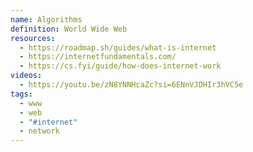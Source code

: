 ```yaml
---
name: Algorithms
definition: World Wide Web
resources:
  - https://roadmap.sh/guides/what-is-internet
  - https://internetfundamentals.com/
  - https://cs.fyi/guide/how-does-internet-work
videos:
  - https://youtu.be/zN8YNNHcaZc?si=6ENnVJDHIr3hVC5e
tags:
  - www
  - web
  - "#internet"
  - network
---
```

